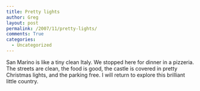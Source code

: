 ```yaml
---
title: Pretty lights
author: Greg
layout: post
permalink: /2007/11/pretty-lights/
comments: True
categories:
  - Uncategorized
---
```

San Marino is like a tiny clean Italy. We stopped here for dinner in a pizzeria. The streets are clean, the food is good, the castle is covered in pretty Christmas lights, and the parking free. I will return to explore this brilliant little country.